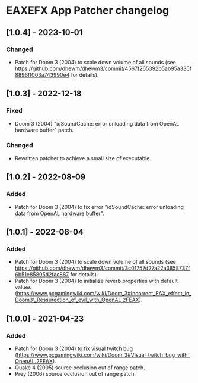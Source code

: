 # EAXEFX App Patcher changelog


## [1.0.4] - 2023-10-01
### Changed
- Patch for Doom 3 (2004) to scale down volume of all sounds (see https://github.com/dhewm/dhewm3/commit/4567f265392b5ab95a335f8896ff003a743990e4 for details).

## [1.0.3] - 2022-12-18
### Fixed
- Doom 3 (2004) "idSoundCache: error unloading data from OpenAL hardware buffer" patch.

### Changed
- Rewritten patcher to achieve a small size of executable.

## [1.0.2] - 2022-08-09
### Added
- Patch for Doom 3 (2004) to fix error "idSoundCache: error unloading data from OpenAL hardware buffer".


## [1.0.1] - 2022-08-04
### Added
- Patch for Doom 3 (2004) to scale down volume of all sounds (see https://github.com/dhewm/dhewm3/commit/3c01757d27a22a3858737f6b51e85895d2fac887 for details).
- Patch for Doom 3 (2004) to initialize reverb properties with default values (https://www.pcgamingwiki.com/wiki/Doom_3#Incorrect_EAX_effect_in_Doom3:_Ressurection_of_evil_with_OpenAL.2FEAX).


## [1.0.0] - 2021-04-23
### Added
- Patch for Doom 3 (2004) to fix visual twitch bug (https://www.pcgamingwiki.com/wiki/Doom_3#Visual_twitch_bug_with_OpenAL.2FEAX).
- Quake 4 (2005) source occlusion out of range patch.
- Prey (2006) source occlusion out of range patch.
